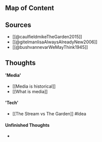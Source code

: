 
## Map of Content

## Sources
- [[@caulfieldmikeTheGarden2015]]
- [[@gitelmanlisaAlwaysAlreadyNew2006]]
- [[@bushvannevarWeMayThink1945]]

## Thoughts

#### 'Media'
-  [[Media is historical]]
- [[What is media]]

#### 'Tech'
- [[The Stream vs The Garden]] #Idea 

#### Unfinished Thoughts
-
